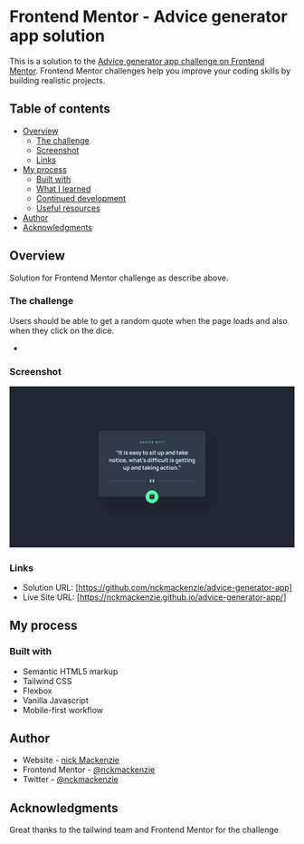 # Frontend Mentor - Advice generator app solution

This is a solution to the [Advice generator app challenge on Frontend Mentor](https://www.frontendmentor.io/challenges/advice-generator-app-QdUG-13db). Frontend Mentor challenges help you improve your coding skills by building realistic projects.

## Table of contents

- [Overview](#overview)
  - [The challenge](#the-challenge)
  - [Screenshot](#screenshot)
  - [Links](#links)
- [My process](#my-process)
  - [Built with](#built-with)
  - [What I learned](#what-i-learned)
  - [Continued development](#continued-development)
  - [Useful resources](#useful-resources)
- [Author](#author)
- [Acknowledgments](#acknowledgments)

## Overview

Solution for Frontend Mentor challenge as describe above.

### The challenge

Users should be able to get a random quote when the page loads and also when they click on the dice.

-

### Screenshot

![](./imgs/design/desktop-design.jpg)

### Links

- Solution URL: [https://github.com/nckmackenzie/advice-generator-app]
- Live Site URL: [https://nckmackenzie.github.io/advice-generator-app/]

## My process

### Built with

- Semantic HTML5 markup
- Tailwind CSS
- Flexbox
- Vanilla Javascript
- Mobile-first workflow

## Author

- Website - [nick Mackenzie](https://nicmackenzie.io)
- Frontend Mentor - [@nckmackenzie](https://www.frontendmentor.io/profile/nckmackenzie)
- Twitter - [@nckmackenzie](https://www.twitter.com/nckmackenzie)

## Acknowledgments

Great thanks to the tailwind team and Frontend Mentor for the challenge

